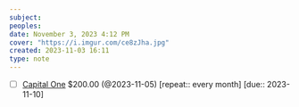 ```yaml
---
subject: 
peoples: 
date: November 3, 2023 4:12 PM
cover: "https://i.imgur.com/ce8zJha.jpg"
created: 2023-11-03 16:11
type: note
---
```

- [ ] [Capital One](app://obsidian.md/100-Notes/Finances/CapitalOne) $200.00 (@2023-11-05) [repeat::  every month] [due::  2023-11-10]
